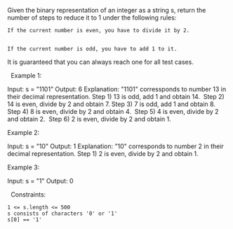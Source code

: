 Given the binary representation of an integer as a string s, return the number of steps to reduce it to 1 under the following rules:


	
	If the current number is even, you have to divide it by 2.
	
	
	If the current number is odd, you have to add 1 to it.
	


It is guaranteed that you can always reach one for all test cases.

 
Example 1:

Input: s = "1101"
Output: 6
Explanation: "1101" corressponds to number 13 in their decimal representation.
Step 1) 13 is odd, add 1 and obtain 14. 
Step 2) 14 is even, divide by 2 and obtain 7.
Step 3) 7 is odd, add 1 and obtain 8.
Step 4) 8 is even, divide by 2 and obtain 4.  
Step 5) 4 is even, divide by 2 and obtain 2. 
Step 6) 2 is even, divide by 2 and obtain 1.  


Example 2:

Input: s = "10"
Output: 1
Explanation: "10" corresponds to number 2 in their decimal representation.
Step 1) 2 is even, divide by 2 and obtain 1.  


Example 3:

Input: s = "1"
Output: 0


 
Constraints:


	1 <= s.length <= 500
	s consists of characters '0' or '1'
	s[0] == '1'

